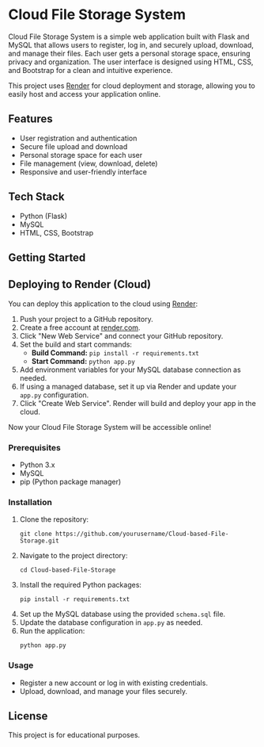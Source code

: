# Cloud File Storage System

Cloud File Storage System is a simple web application built with Flask and MySQL that allows users to register, log in, and securely upload, download, and manage their files. Each user gets a personal storage space, ensuring privacy and organization. The user interface is designed using HTML, CSS, and Bootstrap for a clean and intuitive experience.

This project uses [Render](https://render.com/) for cloud deployment and storage, allowing you to easily host and access your application online.

## Features
- User registration and authentication
- Secure file upload and download
- Personal storage space for each user
- File management (view, download, delete)
- Responsive and user-friendly interface

## Tech Stack
- Python (Flask)
- MySQL
- HTML, CSS, Bootstrap

## Getting Started
## Deploying to Render (Cloud)

You can deploy this application to the cloud using [Render](https://render.com/):

1. Push your project to a GitHub repository.
2. Create a free account at [render.com](https://render.com/).
3. Click "New Web Service" and connect your GitHub repository.
4. Set the build and start commands:
   - **Build Command:** `pip install -r requirements.txt`
   - **Start Command:** `python app.py`
5. Add environment variables for your MySQL database connection as needed.
6. If using a managed database, set it up via Render and update your `app.py` configuration.
7. Click "Create Web Service". Render will build and deploy your app in the cloud.

Now your Cloud File Storage System will be accessible online!

### Prerequisites
- Python 3.x
- MySQL
- pip (Python package manager)

### Installation
1. Clone the repository:
   ```
   git clone https://github.com/yourusername/Cloud-based-File-Storage.git
   ```
2. Navigate to the project directory:
   ```
   cd Cloud-based-File-Storage
   ```
3. Install the required Python packages:
   ```
   pip install -r requirements.txt
   ```
4. Set up the MySQL database using the provided `schema.sql` file.
5. Update the database configuration in `app.py` as needed.
6. Run the application:
   ```
   python app.py
   ```

### Usage
- Register a new account or log in with existing credentials.
- Upload, download, and manage your files securely.

## License
This project is for educational purposes.
